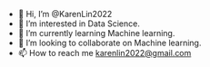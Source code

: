 - 👋 Hi, I’m @KarenLin2022
- 👀 I’m interested in Data Science.
- 🌱 I’m currently learning Machine learning.
- 💞️ I’m looking to collaborate on Machine learning.
- 📫 How to reach me karenlin2022@gmail.com

<!---
KarenLin2022/KarenLin2022 is a ✨ special ✨ repository because its `README.md` (this file) appears on your GitHub profile.
You can click the Preview link to take a look at your changes.
--->
